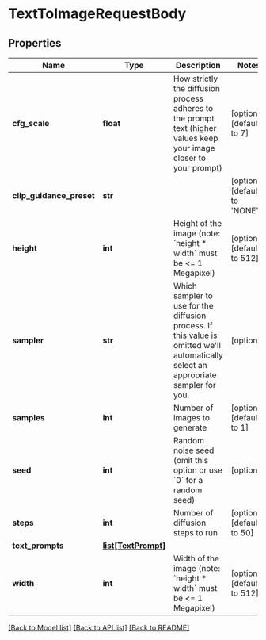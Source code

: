 # TextToImageRequestBody


## Properties
Name | Type | Description | Notes
------------ | ------------- | ------------- | -------------
**cfg_scale** | **float** | How strictly the diffusion process adheres to the prompt text (higher values keep your image closer to your prompt) | [optional] [default to 7]
**clip_guidance_preset** | **str** |  | [optional] [default to 'NONE']
**height** | **int** | Height of the image (note: &#x60;height * width&#x60; must be &lt;&#x3D; 1 Megapixel) | [optional] [default to 512]
**sampler** | **str** | Which sampler to use for the diffusion process. If this value is omitted we&#39;ll automatically select an appropriate sampler for you. | [optional] 
**samples** | **int** | Number of images to generate | [optional] [default to 1]
**seed** | **int** | Random noise seed (omit this option or use &#x60;0&#x60; for a random seed) | [optional] 
**steps** | **int** | Number of diffusion steps to run | [optional] [default to 50]
**text_prompts** | [**list[TextPrompt]**](TextPrompt.md) |  | 
**width** | **int** | Width of the image (note: &#x60;height * width&#x60; must be &lt;&#x3D; 1 Megapixel) | [optional] [default to 512]

[[Back to Model list]](../README.md#documentation-for-models) [[Back to API list]](../README.md#documentation-for-api-endpoints) [[Back to README]](../README.md)


